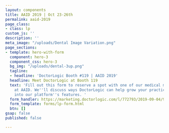 ```yaml
---
layout: components
title: AAID 2019 | Oct 23-26th
permalink: aaid-2019
page_class:
- class: lp
custom_js: ''
description: ''
meta_image: "/uploads/Dental Image Variation.png"
page_sections:
- template: hero-with-form
  component: hero-3
  component_css: hero-3
  bg_img: "/uploads/dental-3up.png"
  tagline:
  - headline: 'DoctorLogic Booth #119 | AAID 2019'
  headline: Meet DoctorLogic at Booth 119
  text: 'Fill out this form to reserve a spot with one of our medical marketing experts
    at AAID. We''ll discuss ways DoctorLogic can help grow your practice and deep-dive
    into our platform''s features. '
  form_handler: https://marketing.doctorlogic.com/l/772793/2019-09-04/9tcs
  form_template: forms/lp-form.html
  btn: []
gsap: false
published: false

---
```

